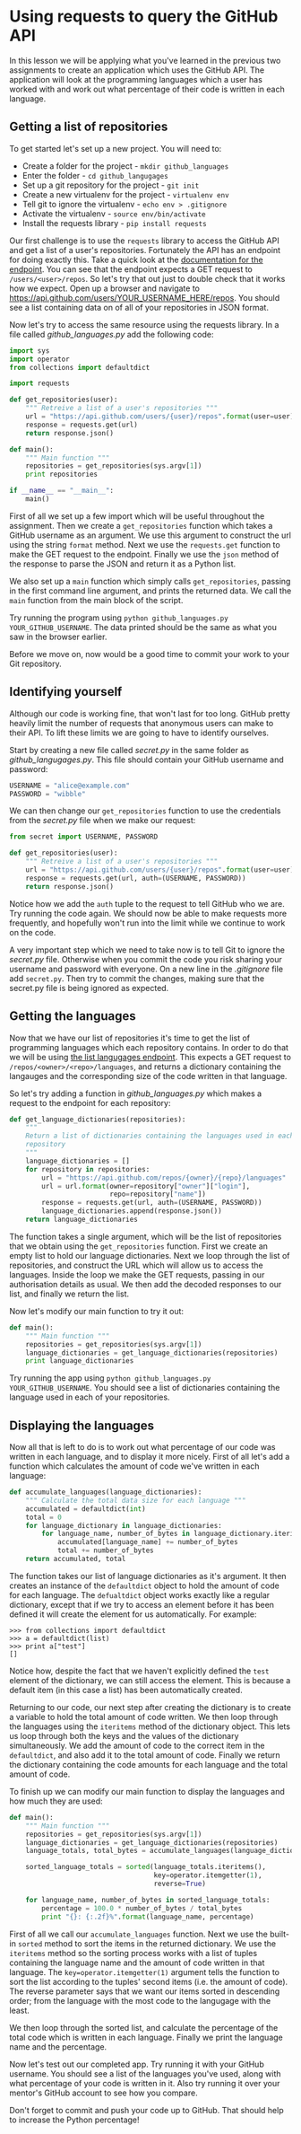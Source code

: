 [//]: <> (author: Joe Turner)
[//]: <> (type: code along)
[//]: <> (time: 60)

# Using requests to query the GitHub API

In this lesson we will be applying what you've learned in the previous two assignments to create an application which uses the GitHub API.  The application will look at the programming languages which a user has worked with and work out what percentage of their code is written in each language.

## Getting a list of repositories

To get started let's set up a new project.  You will need to:

- Create a folder for the project - `mkdir github_languages`
- Enter the folder - `cd github_langugages`
- Set up a git repository for the project - `git init`
- Create a new virtualenv for the project - `virtualenv env`
- Tell git to ignore the virtualenv - `echo env > .gitignore`
- Activate the virtualenv - `source env/bin/activate`
- Install the requests library - `pip install requests`

Our first challenge is to use the `requests` library to access the GitHub API and get a list of a user's repositories.  Fortunately the API has an endpoint for doing exactly this.  Take a quick look at the [documentation for the endpoint](https://developer.github.com/v3/repos/#list-user-repositories).  You can see that the endpoint expects a GET request to `/users/<user>/repos`.  So let's try that out just to double check that it works how we expect.  Open up a browser and navigate to https://api.github.com/users/YOUR_USERNAME_HERE/repos.  You should see a list containing data on of all of your repositories in JSON format.

Now let's try to access the same resource using the requests library.  In a file called *github_languages.py* add the following code:

```python
import sys
import operator
from collections import defaultdict

import requests

def get_repositories(user):
    """ Retreive a list of a user's repositories """
    url = "https://api.github.com/users/{user}/repos".format(user=user)
    response = requests.get(url)
    return response.json()

def main():
    """ Main function """
    repositories = get_repositories(sys.argv[1])
    print repositories

if __name__ == "__main__":
    main()
```

First of all we set up a few import which will be useful throughout the assignment.  Then we create a `get_repositories` function which takes a GitHub username as an argument.  We use this argument to construct the url using the string `format` method.  Next we use the `requests.get` function to make the GET request to the endpoint.  Finally we use the `json` method of the response to parse the JSON and return it as a Python list.

We also set up a `main` function which simply calls `get_repositories`, passing in the first command line argument, and prints the returned data.  We call the `main` function from the main block of the script.

Try running the program using `python github_languages.py YOUR_GITHUB_USERNAME`.  The data printed should be the same as what you saw in the browser earlier.

Before we move on, now would be a good time to commit your work to your Git repository.

## Identifying yourself

Although our code is working fine, that won't last for too long.  GitHub pretty heavily limit the number of requests that anonymous users can make to their API.  To lift these limits we are going to have to identify ourselves.

Start by creating a new file called *secret.py* in the same folder as *github_langugages.py*.  This file should contain your GitHub username and password:

```python
USERNAME = "alice@example.com"
PASSWORD = "wibble"
```

We can then change our `get_repositories` function to use the credentials from the *secret.py* file when we make our request:

```python
from secret import USERNAME, PASSWORD

def get_repositories(user):
    """ Retreive a list of a user's repositories """
    url = "https://api.github.com/users/{user}/repos".format(user=user)
    response = requests.get(url, auth=(USERNAME, PASSWORD))
    return response.json()
```

Notice how we add the `auth` tuple to the request to tell GitHub who we are.  Try running the code again.  We should now be able to make requests more frequently, and hopefully won't run into the limit while we continue to work on the code.

A very important step which we need to take now is to tell Git to ignore the *secret.py* file.  Otherwise when you commit the code you risk sharing your username and password with everyone.  On a new line in the *.gitignore* file add `secret.py`.  Then try to commit the changes, making sure that the secret.py file is being ignored as expected.

## Getting the languages

Now that we have our list of repositories it's time to get the list of programming languages which each repository contains.  In order to do that we will be using [the list langugages endpoint](https://developer.github.com/v3/repos/#list-languages).  This expects a GET request to `/repos/<owner>/<repo>/languages`, and returns a dictionary containing the langauges and the corresponding size of the code written in that language.

So let's try adding a function in *github_languages.py* which makes a request to the endpoint for each repository:

```python
def get_language_dictionaries(repositories):
    """
    Return a list of dictionaries containing the languages used in each
    repository
    """
    language_dictionaries = []
    for repository in repositories:
        url = "https://api.github.com/repos/{owner}/{repo}/languages"
        url = url.format(owner=repository["owner"]["login"],
                         repo=repository["name"])
        response = requests.get(url, auth=(USERNAME, PASSWORD))
        language_dictionaries.append(response.json())
    return language_dictionaries
```

The function takes a single argument, which will be the list of repositories that we obtain using the `get_repositories` function.  First we create an empty list to hold our language dictionaries.  Next we loop through the list of repositories, and construct the URL which will allow us to access the languages.  Inside the loop we make the GET requests, passing in our authorisation details as usual.  We then add the decoded responses to our list, and finally we return the list.

Now let's modify our main function to try it out:

```python
def main():
    """ Main function """
    repositories = get_repositories(sys.argv[1])
    language_dictionaries = get_language_dictionaries(repositories)
    print language_dictionaries
```

Try running the app using `python github_languages.py YOUR_GITHUB_USERNAME`.  You should see a list of dictionaries containing the language used in each of your repositories.

## Displaying the languages

Now all that is left to do is to work out what percentage of our code was written in each language, and to display it more nicely.  First of all let's add a function which calculates the amount of code we've written in each language:

```python
def accumulate_languages(language_dictionaries):
    """ Calculate the total data size for each language """
    accumulated = defaultdict(int)
    total = 0
    for language_dictionary in language_dictionaries:
        for language_name, number_of_bytes in language_dictionary.iteritems():
            accumulated[language_name] += number_of_bytes
            total += number_of_bytes
    return accumulated, total
```

The function takes our list of language dictionaries as it's argument.  It then creates an instance of the `defaultdict` object to hold the amount of code for each language.  The `defualtdict` object works exactly like a regular dictionary, except that if we try to access an element before it has been defined it will create the element for us automatically.  For example:

```pycon
>>> from collections import defaultdict
>>> a = defaultdict(list)
>>> print a["test"]
[]
```

Notice how, despite the fact that we haven't explicitly defined the `test` element of the dictionary, we can still access the element.  This is because a default item (in this case a list) has been automatically created.

Returning to our code, our next step after creating the dictionary is to create a variable to hold the total amount of code written.  We then loop through the languages using the `iteritems` method of the dictionary object.  This lets us loop through both the keys and the values of the dictionary simultaneously.  We add the amount of code to the correct item in the `defaultdict`, and also add it to the total amount of code.  Finally we return the dictionary containing the code amounts for each language and the total amount of code.

To finish up we can modify our main function to display the languages and how much they are used:

```python
def main():
    """ Main function """
    repositories = get_repositories(sys.argv[1])
    language_dictionaries = get_language_dictionaries(repositories)
    language_totals, total_bytes = accumulate_languages(language_dictionaries)

    sorted_language_totals = sorted(language_totals.iteritems(),
                                    key=operator.itemgetter(1),
                                    reverse=True)

    for language_name, number_of_bytes in sorted_language_totals:
        percentage = 100.0 * number_of_bytes / total_bytes
        print "{}: {:.2f}%".format(language_name, percentage)
```

First of all we call our `accumulate_languages` function.  Next we use the built-in `sorted` method to sort the items in the returned dictionary.  We use the `iteritems` method so the sorting process works with a list of tuples containing the language name and the amount of code written in that language.  The `key=operator.itemgetter(1)` argument tells the function to sort the list according to the tuples' second items (i.e. the amount of code).  The reverse parameter says that we want our items sorted in descending order; from the language with the most code to the langugage with the least.

We then loop through the sorted list, and calculate the percentage of the total code which is written in each language.  Finally we print the language name and the percentage.

Now let's test out our completed app.  Try running it with your GitHub username.  You should see a list of the languages you've used, along with what percentage of your code is written in it.  Also try running it over your mentor's GitHub account to see how you compare.

Don't forget to commit and push your code up to GitHub.  That should help to increase the Python percentage!

